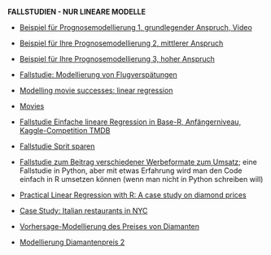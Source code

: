 



**FALLSTUDIEN - NUR LINEARE MODELLE**

- [Beispiel für Prognosemodellierung 1, grundlegender Anspruch, Video](https://youtu.be/5pBTHrnRIZY)

- [Beispiel für Ihre Prognosemodellierung 2, mittlerer  Anspruch](https://data-se.netlify.app/2020/11/13/fallstudie-zur-regressionsanalyse-ggplot2movies/)

- [Beispiel für Ihre Prognosemodellierung 3, hoher Anspruch](https://data-se.netlify.app/2021/03/10/fallstudie-modellierung-von-flugversp%C3%A4tungen/)

- [Fallstudie: Modellierung von Flugverspätungen](https://data-se.netlify.app/2021/03/10/fallstudie-modellierung-von-flugversp%C3%A4tungen/)



- [Modelling movie successes: linear regression](https://data-se.netlify.app/2021/02/24/modelling-movie-successes-linear-regression/)

- [Movies](https://data-se.netlify.app/2020/11/13/fallstudie-zur-regressionsanalyse-ggplot2movies/)


- [Fallstudie Einfache lineare Regression in Base-R, Anfängerniveau, Kaggle-Competition TMDB](https://www.kaggle.com/code/ssauer/tmdb-simple-regression-beginners)


- [Fallstudie Sprit sparen](https://data-se.netlify.app/2022/05/02/fallstudie-spritverbrauch/)

- [Fallstudie zum Beitrag verschiedener Werbeformate zum Umsatz](https://www.kaggle.com/code/saikatkumardey/linear-regression-case-study/notebook); eine Fallstudie in Python, aber mit etwas Erfahrung wird man den Code einfach in R umsetzen können (wenn man nicht in Python schreiben will)

- [Practical Linear Regression with R: A case study on diamond prices](https://www.linkedin.com/pulse/practical-linear-regression-r-case-study-diamond-prices-valdeleon/?trk=public_profile_article_view)

- [ Case Study: Italian restaurants in NYC](https://stat-ata-asu.github.io/MultipleAndLogisticRegression/case-study-italian-restaurants-in-nyc.html)

- [Vorhersage-Modellierung des Preises von Diamanten](https://data-se.netlify.app/2021/05/19/vohrersgage-modellierung-des-preises-von-diamanten/)

- [Modellierung Diamantenpreis 2](https://data-se.netlify.app/2021/05/25/modellierung-diamantenpreis-2/)
